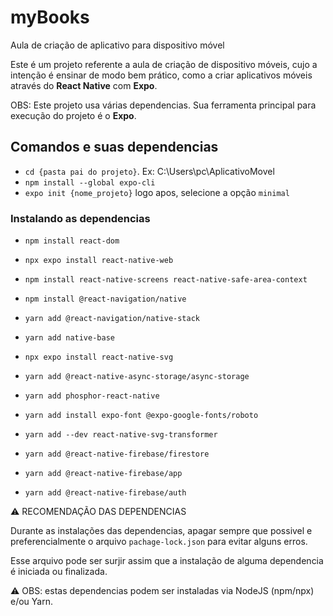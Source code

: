 # myBooks

Aula de criação de aplicativo para dispositivo móvel

Este é um projeto referente a aula de criação de dispositivo móveis, cujo a intenção é ensinar de modo bem prático, como a criar aplicativos móveis através do **React Native** com **Expo**.


OBS: Este projeto usa várias dependencias. Sua ferramenta principal para execução do projeto é o **Expo**.

## Comandos e suas dependencias

- `cd {pasta pai do projeto}`. Ex: C:\Users\pc\AplicativoMovel
- `npm install --global expo-cli`
- `expo init {nome_projeto}`
logo apos, selecione a opção `minimal` 

### Instalando as dependencias

- `npm install react-dom`
- `npx expo install react-native-web`
- `npm install react-native-screens react-native-safe-area-context`
- `npm install @react-navigation/native`
- `yarn add @react-navigation/native-stack`
- `yarn add native-base`
- `npx expo install react-native-svg`
- `yarn add @react-native-async-storage/async-storage`
- `yarn add phosphor-react-native`
- `yarn add install expo-font @expo-google-fonts/roboto`
- `yarn add --dev react-native-svg-transformer`


- `yarn add @react-native-firebase/firestore`
- `yarn add @react-native-firebase/app`
- `yarn add @react-native-firebase/auth`


:warning: RECOMENDAÇÃO DAS DEPENDENCIAS

Durante as instalações das dependencias, apagar sempre que possivel e preferencialmente o arquivo `pachage-lock.json` para evitar alguns erros.

Esse arquivo pode ser surjir assim que a instalação de alguma dependencia é iniciada ou finalizada.

:warning: OBS: estas dependencias podem ser instaladas via NodeJS (npm/npx) e/ou Yarn.
